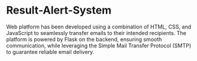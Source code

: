 # Result-Alert-System
Web platform has been developed using a combination of HTML, CSS, and JavaScript to seamlessly transfer emails to their intended recipients. The platform is powered by Flask on the backend, ensuring smooth communication, while leveraging the Simple Mail Transfer Protocol (SMTP) to guarantee reliable email delivery.
